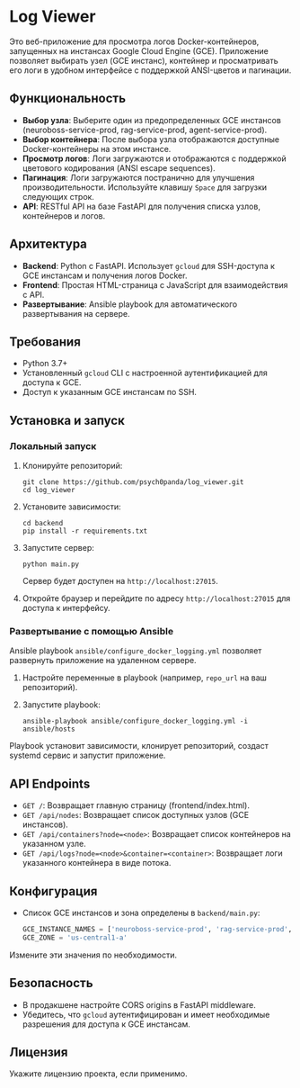 # Log Viewer

Это веб-приложение для просмотра логов Docker-контейнеров, запущенных на инстансах Google Cloud Engine (GCE). Приложение позволяет выбирать узел (GCE инстанс), контейнер и просматривать его логи в удобном интерфейсе с поддержкой ANSI-цветов и пагинации.

## Функциональность

- **Выбор узла**: Выберите один из предопределенных GCE инстансов (neuroboss-service-prod, rag-service-prod, agent-service-prod).
- **Выбор контейнера**: После выбора узла отображаются доступные Docker-контейнеры на этом инстансе.
- **Просмотр логов**: Логи загружаются и отображаются с поддержкой цветового кодирования (ANSI escape sequences).
- **Пагинация**: Логи загружаются постранично для улучшения производительности. Используйте клавишу `Space` для загрузки следующих строк.
- **API**: RESTful API на базе FastAPI для получения списка узлов, контейнеров и логов.

## Архитектура

- **Backend**: Python с FastAPI. Использует `gcloud` для SSH-доступа к GCE инстансам и получения логов Docker.
- **Frontend**: Простая HTML-страница с JavaScript для взаимодействия с API.
- **Развертывание**: Ansible playbook для автоматического развертывания на сервере.

## Требования

- Python 3.7+
- Установленный `gcloud` CLI с настроенной аутентификацией для доступа к GCE.
- Доступ к указанным GCE инстансам по SSH.

## Установка и запуск

### Локальный запуск

1. Клонируйте репозиторий:
   ```
   git clone https://github.com/psych0panda/log_viewer.git
   cd log_viewer
   ```

2. Установите зависимости:
   ```
   cd backend
   pip install -r requirements.txt
   ```

3. Запустите сервер:
   ```
   python main.py
   ```
   Сервер будет доступен на `http://localhost:27015`.

4. Откройте браузер и перейдите по адресу `http://localhost:27015` для доступа к интерфейсу.

### Развертывание с помощью Ansible

Ansible playbook `ansible/configure_docker_logging.yml` позволяет развернуть приложение на удаленном сервере.

1. Настройте переменные в playbook (например, `repo_url` на ваш репозиторий).

2. Запустите playbook:
   ```
   ansible-playbook ansible/configure_docker_logging.yml -i ansible/hosts
   ```

Playbook установит зависимости, клонирует репозиторий, создаст systemd сервис и запустит приложение.

## API Endpoints

- `GET /`: Возвращает главную страницу (frontend/index.html).
- `GET /api/nodes`: Возвращает список доступных узлов (GCE инстансов).
- `GET /api/containers?node=<node>`: Возвращает список контейнеров на указанном узле.
- `GET /api/logs?node=<node>&container=<container>`: Возвращает логи указанного контейнера в виде потока.

## Конфигурация

- Список GCE инстансов и зона определены в `backend/main.py`:
  ```python
  GCE_INSTANCE_NAMES = ['neuroboss-service-prod', 'rag-service-prod', 'agent-service-prod']
  GCE_ZONE = 'us-central1-a'
  ```

Измените эти значения по необходимости.

## Безопасность

- В продакшене настройте CORS origins в FastAPI middleware.
- Убедитесь, что `gcloud` аутентифицирован и имеет необходимые разрешения для доступа к GCE инстансам.

## Лицензия

Укажите лицензию проекта, если применимо.
